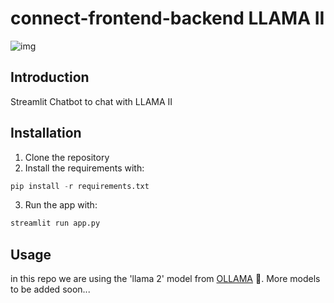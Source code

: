 # connect-frontend-backend LLAMA II

![img](https://eu-images.contentstack.com/v3/assets/blt6b0f74e5591baa03/blt98d8a946b63c9b5f/64b7170ab314c94aa481d8c3/Untitled_design_(1).jpg)

## Introduction
Streamlit Chatbot to chat with LLAMA II

## Installation
1. Clone the repository
2. Install the requirements with:
```python
pip install -r requirements.txt
```
3. Run the app with:
```python
streamlit run app.py
```

## Usage
in this repo we are using the 'llama 2' model from [OLLAMA](https://github.com/jmorganca/ollama) 🦙. More models to be added soon...

